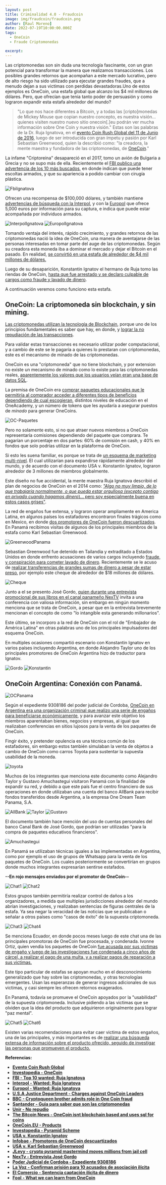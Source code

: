```yaml
---
layout: post
title: Criminalidad 4.0 - Fraudcoin
image: img/fraudcoin/fraudcoin.png
author: [Raul Moreno]
date: 2022-07-19T10:00:00.000Z
tags:
  - OneCoin
  - Fraude Criptomonedas

excerpt: 
---
```

Las criptomonedas son sin duda una tecnología fascinante, con un gran potencial para transformar la manera que realizamos transacciones. Los posibles grandes retornos que acompañan a este mercado lucrativo, pero de alto riesgo ha sido utilizado para ejecutar grandes fraudes, que a menudo dejan a sus victimas con perdidas devastadoras.Uno de estos ejemplos es OneCoin, una estafa global que alcanzo los $4 mil millones de dólares. Pero, que ofrecían que tenia tanto poder de persuasión y como lograron expandir esta estafa alrededor del mundo? 

> "Lo que nos hace diferentes a Bitcoin, y a todas las [cripto]monedas de Mickey Mouse que copian nuestro concepto, es nuestra visión... quienes visiten nuestro nuevo sitio onecoin[.]eu podrán ver mucha información sobre One Coin y nuestra visión." 
Estas son las palabras de la Dr. Ruja Ignatova, en el [evento Coin Rush Global del 11 de Junio de 2016](https://youtu.be/638_Jpp2Rq8?t=428), luego de ser introducida con gran ímpetu y pasión por Karl Sebastian Greenwood, quien la describió como: "la creadora, la mente maestra y fundadora de las criptomonedas, de [OneCoin](https://www.investopedia.com/terms/o/onecoin.asp)."

La infame "Criptoreina" desapareció en el 2017, tomo un avión de Bulgaria a Grecia y no se supo más de ella. Recientemente el [FBI publico una advertencia de los 10 más buscados](https://www.fbi.gov/wanted/topten/ruja-ignatova/), en donde indican que puede tener escoltas armados, y que su apariencia a podido cambiar con cirugía plástica.

![FbiIgnatova](/img/fraudcoin/FBI-Ignatova.PNG)

Ofrecen una recompensa de $100,000 dólares, y también mantiene [advertencias de búsqueda con la Interpol](https://www.interpol.int/How-we-work/Notices/View-Red-Notices#2020-9611), y con la [Europol](https://eumostwanted.eu/ignatova-ruja) que ofrece 5,000 euros por información para su captura, e indica que puede estar acompañada por individuos armados.

![InterpolIgnatova](/img/fraudcoin/Interpol-Ruja.PNG)
![EuropolIgnatova](/img/fraudcoin/europol-wanted.PNG)

Tomando ventaja del interés, rápido crecimiento, y grandes retornos de las criptomonedas nació la idea de OneCoin, una manera de aventajarse de las personas interesadas en tomar parte del auge de las criptomonedas. Según su creadora esta moneda iba a dominar el mercado y dejar el Bitcoin en el pasado. En realidad, [se convirtió en una estafa de alrededor de $4 mil millones de dólares.](https://www.justice.gov/usao-sdny/pr/manhattan-us-attorney-announces-charges-against-leaders-onecoin-multibillion-dollar)

Luego de su desaparición, Konstantin Ignatov el hermano de Ruja tomo las riendas de OneCoin, [hasta que fue arrestado y se declaro culpable de cargos como fraude y lavado de dinero](https://www.bbc.com/news/technology-50417908).

A continuación veremos como funciono esta estafa.

OneCoin: La criptomoneda sin blockchain, y sin mining.
------------------------------------------------------

[Las criptomonedas utilizan la tecnología de Blockchain](https://www.santander.com/es/stories/guia-para-saber-que-son-las-criptomonedas), porque uno de los principios fundamentales es saber que hay, en donde, y [lograr la no repudiación de las transacciones](https://www.unir.net/ingenieria/revista/no-repudio-seguridad-informatica/).

Para validar estas transacciones es necesario utilizar poder computacional, y a cambio de este se le pagaría a quienes lo prestaran con criptomonedas, este es el mecanismo de minado de las criptomonedas.

OneCoin es una "criptomoneda" que no tiene blockchain, y por extension no existe un mecanismo de minado como lo existe para las criptomonedas reales, [aparentemente los valores que los usuarios veían eran una base de datos SQL](https://thebitcoinnews.com/onecoin-isnt-blockchain-based-and-uses-sql-for-coins-says-skeptic/).

La premisa de OneCoin era [comprar paquetes educacionales que le permitiría al comprador acceder a diferentes tipos de beneficios dependiendo de cual escogieran](https://web.archive.org/web/20160326085650/https://www.onecoin.eu/welcome/products), distintos niveles de educación en el OneAcademy, y un número de tokens que les ayudaría a asegurar puestos de *minado* para generar OneCoins.

![OC-Paquetes](/img/fraudcoin/packages.PNG)

Pero no solamente esto, si no que atraer nuevos miembros a OneCoin representaría comisiones dependiendo del paquete que comprara. Te pagarían un porcentaje en dos partes: 60% de comisión en cash, y 40% en fondos que solo podrías utilizar en la plataforma de OneCoin.

Si esto les suena familiar, es porque se trata de [un esquema de marketing multi-nivel](https://www.investopedia.com/insights/what-is-a-pyramid-scheme/). El cual utilizarían para expandirse rápidamente alrededor del mundo, y de acuerdo con el documento USA v. Konstantin Ignatov, lograron alrededor de 3 millones de miembros globalmente.

Este diseño no fue accidental, la mente maestra Ruja Ignatova describió el plan de negocios de OneCoin en el 2014 como: *["Algo no muy limpio, de lo que trabajaría normalmente, o que pueda estar orgullosa (excepto contigo en privado cuando hagamos dinero](https://www.justice.gov/usao-sdny/press-release/file/1141986/download)*[)... pero soy especialmente buena en estos casos grises"](https://www.justice.gov/usao-sdny/press-release/file/1141986/download).

La red de engaños fue extensa, y lograron operar ampliamente en America Latina, en algunos países los estafadores encontraron finales trágicos como en Mexico, en donde [dos promotores de OneCoin fueron descuartizados](https://www.infobae.com/america/mexico/2020/07/15/criptomonedas-y-acusaciones-de-fraude-la-historia-del-emprendedor-chileno-que-fue-asesinado-y-descuartizado-en-sinaloa/). En Panamá recibimos visitas de algunos de los principales miembros de la estafa como Karl Sebastian Greenwood.

![GreenwoodPanama](/img/fraudcoin/panama-cast.jpg)

Sebastian Greenwood fue detenido en Tailandia y extraditado a Estados Unidos en donde enfrento acusaciones de varios cargos incluyendo [fraude, y conspiración para cometer lavado de dinero](https://storage.courtlistener.com/recap/gov.uscourts.nysd.535589/gov.uscourts.nysd.535589.265.0.pdf). Recientemente se le acuso de [realizar transferencias de grandes sumas de dinero a pesar de estar preso](http://www.jlevy.co/2021/11/24/crypto-pyramid-mastermind-moves-millions-from-his-jail-cell/), por ejemplo este cheque de alrededor de $18 millones de dólares.

![Cheque](/img/fraudcoin/sebastian-cheque.png)

Junto a el se presento José Gordo, [quien durante una entrevista promocional de sus libros en el canal panameño NexTV](https://www.youtube.com/watch?v=hsfaLsFTQC8) invita a una conferencia con valiosa información, sin embargo en ningún momento menciona que se trata de OneCoin, a pesar que en la entrevista brevemente mencionan el concepto de como "lo intangible esta generando millonarios".

Este último, se incorporo a la red de OneCoin con el rol de "Embajador de América Latina" en otras palabras uno de los principales impulsadores del esquema OneCoin.

En multiples ocasiones compartió escenario con Konstantin Ignatov en varios países incluyendo Argentina, en donde Alejandro Taylor uno de los principales promotores de OneCoin Argentina hizo de traductor para Ignatov.

![Gordo](/img/fraudcoinjose-gordo.jpg)
![Konstantin](/img/fraudcoin/konstantin.jpg)

OneCoin Argentina: Conexión con Panamá.
---------------------------------------
![OCPanama](/img/fraudcoin/odt-panama.PNG)

Según el expediente 9308186 del poder judicial de Cordoba, [OneCoin en Argentina era una organización criminal que realizo una serie de engaños para beneficiarse económicamente](https://www.youtube.com/watch?v=hsfaLsFTQC8), y para avanzar este objetivo los miembros aparentaban bienes, negocios y empresas, al igual que realizaban conferencias en sitios lujosos para la venta de los paquetes de OneCoin.

Fingir éxito, y pretender opulencia es una técnica común de los estafadores, sin embargo estos también simulaban la venta de objetos a cambio de OneCoin como carros Toyota para sustentar la supuesta usabilidad de la moneda.

![toyota](img/fraudcoin/delashaker-argentina.jpg)

Muchos de los integrantes que menciona este documento como Alejandro Taylor y Gustavo Amuchastegui visitaron Panamá con la finalidad de expandir su red, y debido a que este país fue el centro financiero de sus operaciones en donde utilizaban una cuenta del banco AllBank para recibir fondos transferidos desde Argentina, a la empresa One Dream Team Panama, S.A. 

![AllBank](img/fraudcoin/AllBank.PNG)
![Taylor](img/fraudcoin/taylorpanama.png)
![Gustavo](img/fraudcoin/gustavo-amuchastegui.png)

El documento también hace mención del uso de cuentas personales del banco Canal Bank de José Gordo, que podrían ser utilizadas "para la compra de paquetes educativos financieros".

![Amuchastegui](img/fraudcoin/Amuchastegui.png)

En Panamá se utilizaban técnicas iguales a las implementadas en Argentina, como por ejemplo el uso de grupos de Whatsapp para la venta de los paquetes de OneCoin. Los cuales posteriormente se convertirían en grupos donde muchos integrantes expresarían sentirse estafados. 

**--En rojo mensajes enviados por el promotor de OneCoin--**

![Chat1](img/fraudcoin/Chat1.png)
![Chat2](img/fraudcoin/Chat2.png)

Estos grupos también permitiría realizar control de daños a los organizadores, a medida que multiples jurisdicciones alrededor del mundo abrían investigaciones, y realizaban sentencias de figuras centrales de la estafa. Ya sea negar la veracidad de las noticias que se publicaban o señalar a otros países como "casos de éxito" de la supuesta criptomoneda.

![Chat3](img/fraudcoin/Chat3.png)
![Chat4](img/fraudcoin/Chat4.png)

Se menciona Ecuador, en donde pocos meses luego de este chat una de las principales promotoras de OneCoin fue procesada, y condenada. Ivonne Ortiz, quien vendía los paquetes de OneCoin [fue acusada por sus victimas de engaño y luego de las investigaciones fue condenada a cinco años de cárcel, a realizar el pago de una multa, y a realizar pagos de reparación a sus victimas.](https://www.elcomercio.com/actualidad/sentencia-captacion-dinero-criptomonedas-quito.html)

Este tipo particular de estafas se apoyan mucho en el desconocimiento generalizado que hay sobre las criptomonedas, y otras tecnologías emergentes. Usan las esperanzas de generar ingresos adicionales de sus victimas, y casi siempre les ofrecen retornos exagerados.

En Panamá, todavía se promueve el OneCoin apoyados por la "usabilidad" de la supuesta criptomoneda. Inclusive pidiendo a las victimas que se olviden que la idea del producto que adquirieron originalmente para lograr "paz mental".

![Chat5](img/fraudcoin/Chat5.png)
![Chat6](img/fraudcoin/Chat6.png)

Existen varias recomendaciones para evitar caer victima de estos engaños, una de las principales, y más importantes es de [realizar una búsqueda extensa de información sobre el producto ofrecido, seguido de investigar las personas que promueven el producto.](https://www.fool.com/the-ascent/cryptocurrency/articles/what-we-can-learn-from-onecoin-cryptos-biggest-scam/)

**Referencias:**

-   [**Evento Coin Rush Global**](https://youtu.be/638_Jpp2Rq8?t=428)
-   [**Investopedia - OneCoin**](https://www.investopedia.com/terms/o/onecoin.asp)
-   [**FBI - Top 10 wanted: Ruja Ignatova**](https://www.fbi.gov/wanted/topten/ruja-ignatova/)
-   [**Interpol - Wanted: Ruja Ignatova**](https://www.interpol.int/How-we-work/Notices/View-Red-Notices#2020-9611)
-   [**Europol - Wanted: Ruja Ignatova**](https://eumostwanted.eu/ignatova-ruja)
-   [**U.S.A Justice Department - Charges against OneCoin Leaders**](https://www.justice.gov/usao-sdny/pr/manhattan-us-attorney-announces-charges-against-leaders-onecoin-multibillion-dollar)
-   [**BBC - Cryptoqueen brother admits role in One Coin fraud**](https://www.bbc.com/news/technology-50417908)
-   [**Santander - Guia para saber que son las criptomonedas**](https://www.santander.com/es/stories/guia-para-saber-que-son-las-criptomonedas)
-   [**Unir - No repudio**](https://www.unir.net/ingenieria/revista/no-repudio-seguridad-informatica/)
-   [**The Bitcoin News - OneCoin isnt blockchain based and uses sql for coins**](https://thebitcoinnews.com/onecoin-isnt-blockchain-based-and-uses-sql-for-coins-says-skeptic/)
-   [**OneCoin.EU - Products**](https://web.archive.org/web/20160326085650/https://www.onecoin.eu/welcome/products)
-   [**Investopedia - Pyramid Scheme**](https://www.investopedia.com/insights/what-is-a-pyramid-scheme/)
-   [**USA v. Konstantin Ignatov**](https://www.justice.gov/usao-sdny/press-release/file/1141986/download)
-   [**Infobae - Promotores de OneCoin descuartizados**](https://www.infobae.com/america/mexico/2020/07/15/criptomonedas-y-acusaciones-de-fraude-la-historia-del-emprendedor-chileno-que-fue-asesinado-y-descuartizado-en-sinaloa/)
-   [**USA v. Karl Sebastian Greenwood**](https://storage.courtlistener.com/recap/gov.uscourts.nysd.535589/gov.uscourts.nysd.535589.265.0.pdf)
-   [**JLevy - crypto pyramid mastermind moves millions from jail cell**](http://www.jlevy.co/2021/11/24/crypto-pyramid-mastermind-moves-millions-from-his-jail-cell/)
-   [**NexTv - Entrevista José Gordo**](https://www.youtube.com/watch?v=hsfaLsFTQC8)
-   [**Poder Judicial de Cordoba - Expediente 9308186**](https://comercioyjusticia.info/wp-content/uploads/2022/02/Prision-Preventiva-Adolfo-Rodrigo-Dominguez.pdf)
-   [**La Voz - Confirman prisión para 10 acusados de asociación ilícita**](https://www.lavoz.com.ar/sucesos/caso-one-coin-confirman-prision-para-10-acusados-de-supuesta-asociacion-ilicita/)
-   [**El Comercio - Sentencia captación ilícita de dinero**](https://www.elcomercio.com/actualidad/sentencia-captacion-dinero-criptomonedas-quito.html)
-   [**Fool - What we can learn from OneCoin**](https://www.fool.com/the-ascent/cryptocurrency/articles/what-we-can-learn-from-onecoin-cryptos-biggest-scam/)

